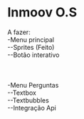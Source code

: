 # Inmoov O.S

A fazer:
<br>
-Menu principal<br>
--Sprites (Feito)<br>
--Botão interativo<br>
<br>
<br>
<br>
-Menu Perguntas<br>
--Textbox <br>
--Textbubbles <br>
--Integração Api <br>
